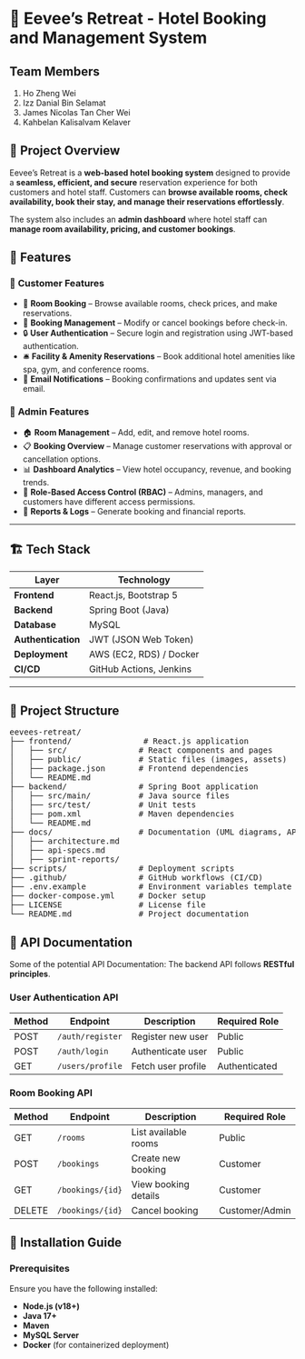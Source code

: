 # 🏨 Eevee’s Retreat - Hotel Booking and Management System  

## Team Members 
1. Ho Zheng Wei 
2. Izz Danial Bin Selamat
3. James Nicolas Tan Cher Wei 
4. Kahbelan Kalisalvam Kelaver 


## 📌 Project Overview  
Eevee’s Retreat is a **web-based hotel booking system** designed to provide a **seamless, efficient, and secure** reservation experience for both customers and hotel staff. Customers can **browse available rooms, check availability, book their stay, and manage their reservations effortlessly**.  

The system also includes an **admin dashboard** where hotel staff can **manage room availability, pricing, and customer bookings**.  

## 🚀 Features  

### 🔹 **Customer Features**
- 📅 **Room Booking** – Browse available rooms, check prices, and make reservations.  
- 📄 **Booking Management** – Modify or cancel bookings before check-in.  
- 🔒 **User Authentication** – Secure login and registration using JWT-based authentication.  
- 🛎 **Facility & Amenity Reservations** – Book additional hotel amenities like spa, gym, and conference rooms.  
- 📧 **Email Notifications** – Booking confirmations and updates sent via email.  

### 🔹 **Admin Features**
- 🏠 **Room Management** – Add, edit, and remove hotel rooms.  
- 📋 **Booking Overview** – Manage customer reservations with approval or cancellation options.  
- 📊 **Dashboard Analytics** – View hotel occupancy, revenue, and booking trends.  
- 🔐 **Role-Based Access Control (RBAC)** – Admins, managers, and customers have different access permissions.  
- 📄 **Reports & Logs** – Generate booking and financial reports.  

---

## 🏗️ Tech Stack  
| **Layer**       | **Technology**          |
|----------------|------------------------|
| **Frontend**   | React.js, Bootstrap 5  |
| **Backend**    | Spring Boot (Java)     |
| **Database**   | MySQL                   |
| **Authentication** | JWT (JSON Web Token) |
| **Deployment** | AWS (EC2, RDS) / Docker |
| **CI/CD**      | GitHub Actions, Jenkins |

---

## 📁 Project Structure  

<pre>
eevees-retreat/
├── frontend/               # React.js application
│   ├── src/               # React components and pages
│   ├── public/            # Static files (images, assets)
│   ├── package.json       # Frontend dependencies
│   └── README.md
├── backend/               # Spring Boot application
│   ├── src/main/          # Java source files
│   ├── src/test/          # Unit tests
│   ├── pom.xml            # Maven dependencies
│   └── README.md
├── docs/                  # Documentation (UML diagrams, API specs)
│   ├── architecture.md  
│   ├── api-specs.md
│   ├── sprint-reports/
├── scripts/               # Deployment scripts
├── .github/               # GitHub workflows (CI/CD)
├── .env.example           # Environment variables template
├── docker-compose.yml     # Docker setup
├── LICENSE                # License file
└── README.md              # Project documentation
</pre>




## 📜 API Documentation  
Some of the potential API Documentation:
The backend API follows **RESTful principles**.  

### **User Authentication API**  
| Method | Endpoint           | Description        | Required Role |
|--------|-------------------|-------------------|--------------|
| POST   | `/auth/register`  | Register new user | Public |
| POST   | `/auth/login`     | Authenticate user | Public |
| GET    | `/users/profile`  | Fetch user profile | Authenticated |

### **Room Booking API**  
| Method | Endpoint              | Description          | Required Role |
|--------|----------------------|---------------------|--------------|
| GET    | `/rooms`             | List available rooms | Public |
| POST   | `/bookings`          | Create new booking  | Customer |
| GET    | `/bookings/{id}`     | View booking details | Customer |
| DELETE | `/bookings/{id}`     | Cancel booking      | Customer/Admin |

## 🎯 Installation Guide  

### **Prerequisites**
Ensure you have the following installed:  
- **Node.js (v18+)**  
- **Java 17+**  
- **Maven**  
- **MySQL Server**  
- **Docker** (for containerized deployment)  